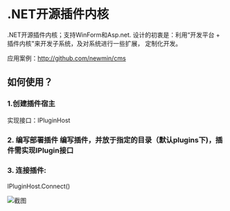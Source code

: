 .NET开源插件内核
====

.NET开源插件内核；支持WinForm和Asp.net.
设计的初衷是：利用“开发平台 + 插件内核"来开发子系统，及对系统进行一些扩展，
定制化开发。

应用案例：http://github.com/newmin/cms

## 如何使用？ ##

### 1.创建插件宿主

  实现接口：IPluginHost

### 2. 编写部署插件    编写插件，并放于指定的目录（默认plugins下)，插件需实现IPlugin接口

### 3. 连接插件:

  IPluginHost.Connect()
  
  
![截图](https://raw.githubusercontent.com/newmin/ntpk/master/snapshot1.png)
